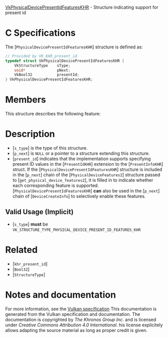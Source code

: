 [VkPhysicalDevicePresentIdFeaturesKHR](https://www.khronos.org/registry/vulkan/specs/1.3-extensions/man/html/VkPhysicalDevicePresentIdFeaturesKHR.html) - Structure indicating support for present id

# C Specifications
The [`PhysicalDevicePresentIdFeaturesKHR`] structure is defined as:
```c
// Provided by VK_KHR_present_id
typedef struct VkPhysicalDevicePresentIdFeaturesKHR {
    VkStructureType    sType;
    void*              pNext;
    VkBool32           presentId;
} VkPhysicalDevicePresentIdFeaturesKHR;
```

# Members
This structure describes the following feature:

# Description
- [`s_type`] is the type of this structure.
- [`p_next`] is `NULL` or a pointer to a structure extending this structure.
- [`present_id`] indicates that the implementation supports specifying present ID values in the [`PresentIdKHR`] extension to the [`PresentInfoKHR`] struct.
If the [`PhysicalDevicePresentIdFeaturesKHR`] structure is included in the [`p_next`] chain of the
[`PhysicalDeviceFeatures2`] structure passed to
[`get_physical_device_features2`], it is filled in to indicate whether each
corresponding feature is supported.
[`PhysicalDevicePresentIdFeaturesKHR`] **can**  also be used in the [`p_next`] chain of
[`DeviceCreateInfo`] to selectively enable these features.
## Valid Usage (Implicit)
-  [`s_type`] **must**  be `VK_STRUCTURE_TYPE_PHYSICAL_DEVICE_PRESENT_ID_FEATURES_KHR`

# Related
- [`khr_present_id`]
- [`Bool32`]
- [`StructureType`]

# Notes and documentation
For more information, see the [Vulkan specification](https://www.khronos.org/registry/vulkan/specs/1.3-extensions/html/vkspec.html)
This documentation is generated from the Vulkan specification and documentation.
The documentation is copyrighted by *The Khronos Group Inc.* and is licensed under *Creative Commons Attribution 4.0 International*.
his license explicitely allows adapting the source material as long as proper credit is given.
        